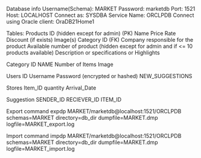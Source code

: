 Database info
   Username(Schema): MARKET
   Password: marketdb
   Port: 1521
   Host: LOCALHOST
   Connect as: SYSDBA
   Service Name: ORCLPDB
   Connect using Oracle client: OraDB21Home1


Tables:
Products
   ID (hidden except for admin) (PK)
   Name
   Price
   Rate
   Discount (if exists)
   Image(s)
   Category ID (FK)
   Company responsible for the product
   Available number of product (hidden except for admin and if <= 10 products available)
   Description or specifications or Highlights 

Category
   ID
   NAME
   Number of Items
   Image

Users
   ID
   Username
   Password (encrypted or hashed)
   NEW_SUGGESTIONS

Stores
   Item_ID
   quantity
   Arrival_Date

Suggestion
   SENDER_ID
   RECIEVER_ID
   ITEM_ID



Export command
expdp MARKET/marketdb@localhost:1521/ORCLPDB schemas=MARKET directory=db_dir dumpfile=MARKET.dmp logfile=MARKET_export.log

Import command
impdp MARKET/marketdb@localhost:1521/ORCLPDB schemas=MARKET directory=db_dir dumpfile=MARKET.dmp logfile=MARKET_import.log
